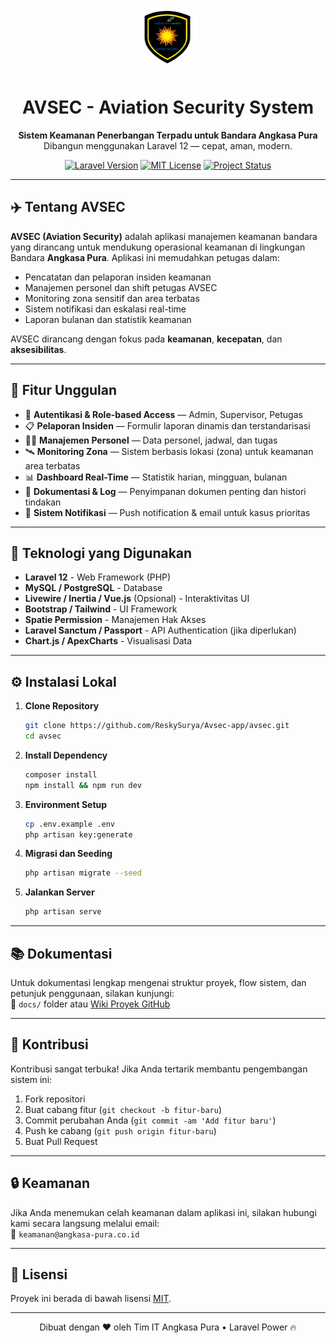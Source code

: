 <p align="center">
  <img src="public/images/airport-security-logo.png" width="100" alt="Laravel Logo">
</p>

<h1 align="center">AVSEC - Aviation Security System</h1>

<p align="center">
  <strong>Sistem Keamanan Penerbangan Terpadu untuk Bandara Angkasa Pura</strong><br>
  Dibangun menggunakan Laravel 12 — cepat, aman, modern.
</p>

<p align="center">
  <a href="https://laravel.com"><img src="https://img.shields.io/badge/Laravel-12.x-red.svg" alt="Laravel Version"></a>
  <a href="#"><img src="https://img.shields.io/badge/License-MIT-blue.svg" alt="MIT License"></a>
  <a href="#"><img src="https://img.shields.io/badge/status-Development-yellow.svg" alt="Project Status"></a>
</p>

---

## ✈️ Tentang AVSEC

**AVSEC (Aviation Security)** adalah aplikasi manajemen keamanan bandara yang dirancang untuk mendukung operasional keamanan di lingkungan Bandara **Angkasa Pura**. Aplikasi ini memudahkan petugas dalam:

- Pencatatan dan pelaporan insiden keamanan
- Manajemen personel dan shift petugas AVSEC
- Monitoring zona sensitif dan area terbatas
- Sistem notifikasi dan eskalasi real-time
- Laporan bulanan dan statistik keamanan

AVSEC dirancang dengan fokus pada **keamanan**, **kecepatan**, dan **aksesibilitas**.

---

## 🚀 Fitur Unggulan

- 🔐 **Autentikasi & Role-based Access** — Admin, Supervisor, Petugas
- 📋 **Pelaporan Insiden** — Formulir laporan dinamis dan terstandarisasi
- 🧑‍✈️ **Manajemen Personel** — Data personel, jadwal, dan tugas
- 🛰️ **Monitoring Zona** — Sistem berbasis lokasi (zona) untuk keamanan area terbatas
- 📊 **Dashboard Real-Time** — Statistik harian, mingguan, bulanan
- 📎 **Dokumentasi & Log** — Penyimpanan dokumen penting dan histori tindakan
- 🔔 **Sistem Notifikasi** — Push notification & email untuk kasus prioritas

---

## 🧰 Teknologi yang Digunakan

- **Laravel 12** - Web Framework (PHP)
- **MySQL / PostgreSQL** - Database
- **Livewire / Inertia / Vue.js** (Opsional) - Interaktivitas UI
- **Bootstrap / Tailwind** - UI Framework
- **Spatie Permission** - Manajemen Hak Akses
- **Laravel Sanctum / Passport** - API Authentication (jika diperlukan)
- **Chart.js / ApexCharts** - Visualisasi Data

---

## ⚙️ Instalasi Lokal

1. **Clone Repository**
   ```bash
   git clone https://github.com/ReskySurya/Avsec-app/avsec.git
   cd avsec
   ```

2. **Install Dependency**
   ```bash
   composer install
   npm install && npm run dev
   ```

3. **Environment Setup**
   ```bash
   cp .env.example .env
   php artisan key:generate
   ```

4. **Migrasi dan Seeding**
   ```bash
   php artisan migrate --seed
   ```

5. **Jalankan Server**
   ```bash
   php artisan serve
   ```

---

## 📚 Dokumentasi

Untuk dokumentasi lengkap mengenai struktur proyek, flow sistem, dan petunjuk penggunaan, silakan kunjungi:  
📖 `docs/` folder atau [Wiki Proyek GitHub](#)

---

## 🤝 Kontribusi

Kontribusi sangat terbuka! Jika Anda tertarik membantu pengembangan sistem ini:

1. Fork repositori
2. Buat cabang fitur (`git checkout -b fitur-baru`)
3. Commit perubahan Anda (`git commit -am 'Add fitur baru'`)
4. Push ke cabang (`git push origin fitur-baru`)
5. Buat Pull Request

---

## 🔒 Keamanan

Jika Anda menemukan celah keamanan dalam aplikasi ini, silakan hubungi kami secara langsung melalui email:  
📧 `keamanan@angkasa-pura.co.id`

---

## 📄 Lisensi

Proyek ini berada di bawah lisensi [MIT](https://opensource.org/licenses/MIT).

---

<p align="center">
  Dibuat dengan ❤️ oleh Tim IT Angkasa Pura • Laravel Power 🔥
</p>
